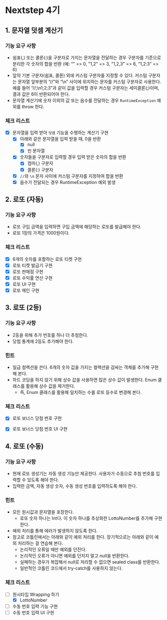 # Nextstep 4기

## 1. 문자열 덧셈 계산기

### 기능 요구 사항

* 쉼표(,) 또는 콜론(:)을 구분자로 가지는 문자열을 전달하는 경우 구분자를 기준으로 분리한 각 숫자의 합을 반환 (예: “” => 0, "1,2" => 3, "1,2,3" => 6, “1,2:3” => 6)
* 앞의 기본 구분자(쉼표, 콜론) 외에 커스텀 구분자를 지정할 수 있다. 커스텀 구분자는 문자열 앞부분의 “//”와 “\n” 사이에 위치하는 문자를 커스텀 구분자로 사용한다. 예를 들어 “//;\n1;2;3”과
  같이 값을 입력할 경우 커스텀 구분자는 세미콜론(;)이며, 결과 값은 6이 반환되어야 한다.
* 문자열 계산기에 숫자 이외의 값 또는 음수를 전달하는 경우 `RuntimeException` 예외를 throw 한다.

### 체크 리스트

* [x] 문자열을 입력 받아 `덧셈` 기능을 수행하는 계산기 구현
    * [x] 아래와 같은 문자열을 입력 받을 때, 0을 반환
        * [x] null
        * [x] 빈 문자열
    * [x] 숫자들을 구분자로 입력할 경우 입력 받은 숫자의 합을 반환
        * [x] 컴마(,) 구분자
        * [x] 콜론(:) 구분자
    * [x] `//`와 `\n` 문자 사이에 커스텀 구분자를 지정하여 합을 반환
    * [x] 음수가 전달되는 경우 RuntimeException 예외 발생

## 2. 로또 (자동)

### 기능 요구 사항
* 로또 구입 금액을 입력하면 구입 금액에 해당하는 로또를 발급해야 한다.
* 로또 1장의 가격은 1000원이다.

### 체크 리스트
* [x] 6개의 숫자를 포함하는 로또 티켓 구현
* [x] 로또 티켓 발급기 구현
* [x] 로또 판매점 구현
* [x] 로또 수익률 연산 구현
* [x] 로또 UI 구현
* [x] 로또 메인 구현

## 3. 로또 (2등)

### 기능 요구 사항
* 2등을 위해 추가 번호를 하나 더 추첨한다.
* 당첨 통계에 2등도 추가해야 한다.

### 힌트
* 일급 컬렉션을 쓴다. 6개의 숫자 값을 가지는 컬렉션을 감싸는 객체를 추가해 구현해 본다.
* 하드 코딩을 하지 않기 위해 상수 값을 사용하면 많은 상수 값이 발생한다. Enum 클래스를 활용해 상수 값을 제거한다.
    * 즉, Enum 클래스를 활용해 일치하는 수를 로또 등수로 변경해 본다.

### 체크 리스트
* [x] 로또 보너스 당첨 번호 구현
* [x] 로또 보너스 당첨 번호 UI 구현


## 4. 로또 (수동)

### 기능 요구 사항
* 현재 로또 생성기는 자동 생성 기능만 제공한다. 사용자가 수동으로 추첨 번호를 입력할 수 있도록 해야 한다.
* 입력한 금액, 자동 생성 숫자, 수동 생성 번호를 입력하도록 해야 한다.
### 힌트
* 모든 원시값과 문자열을 포장한다.
  * 로또 숫자 하나는 Int다. 이 숫자 하나를 추상화한 LottoNumber를 추가해 구현한다.
* 예외 처리를 통해 에러가 발생하지 않도록 한다.
* 참고로 코틀린에서는 아래와 같이 예외 처리를 한다. 장기적으로는 아래와 같이 예외 처리하는 걸 연습해 본다.
  * 논리적인 오류일 때만 예외를 던진다.
  * 논리적인 오류가 아니면 예외를 던지지 말고 null을 반환한다.
  * 실패하는 경우가 복잡해서 null로 처리할 수 없으면 sealed class를 반환한다.
  * 일반적인 코틀린 코드에서 try-catch를 사용하지 않는다.

### 체크 리스트
* [ ] 원시타입 Wrapping 하기
  * [x] LottoNumber 
* [ ] 수동 번호 입력 기능 구현
* [ ] 수동 번호 입력 UI 구현